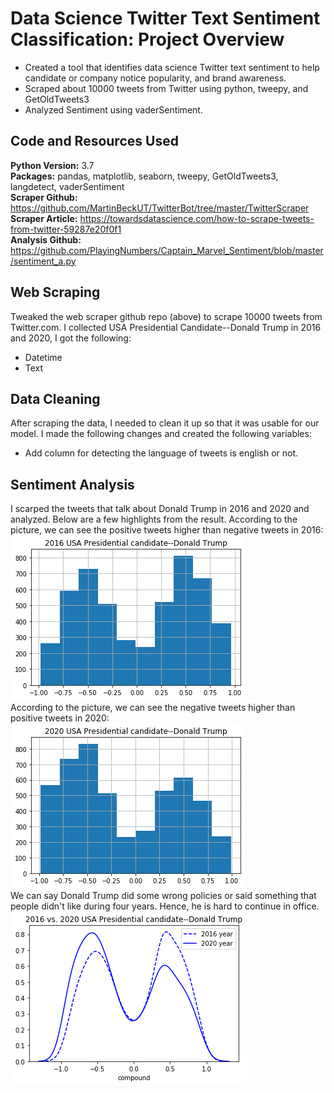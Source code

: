 # Data Science Twitter Text Sentiment Classification: Project Overview 
* Created a tool that identifies data science Twitter text sentiment to help candidate or company notice popularity, and brand awareness.  
* Scraped about 10000 tweets from Twitter using python, tweepy, and GetOldTweets3  
* Analyzed Sentiment using vaderSentiment.  

## Code and Resources Used
**Python Version:** 3.7  
**Packages:** pandas, matplotlib, seaborn, tweepy, GetOldTweets3, langdetect, vaderSentiment  
**Scraper Github:** https://github.com/MartinBeckUT/TwitterBot/tree/master/TwitterScraper  
**Scraper Article:** https://towardsdatascience.com/how-to-scrape-tweets-from-twitter-59287e20f0f1  
**Analysis Github:** https://github.com/PlayingNumbers/Captain_Marvel_Sentiment/blob/master/sentiment_a.py  

## Web Scraping
Tweaked the web scraper github repo (above) to scrape 10000 tweets from Twitter.com. I collected USA Presidential Candidate--Donald Trump in 2016 and 2020, I got the following:
* Datetime
* Text

## Data Cleaning
After scraping the data, I needed to clean it up so that it was usable for our model. I made the following changes and created the following variables:
* Add column for detecting the language of tweets is english or not. 

## Sentiment Analysis
I scarped the tweets that talk about Donald Trump in 2016 and 2020 and analyzed. Below are a few highlights from the result.
According to the picture, we can see the positive tweets higher than negative tweets in 2016:  
![](https://github.com/ILing82816/ds_twitter_sentiment_proj/blob/master/2016_Trump.png)  
According to the picture, we can see the negative tweets higher than positive tweets in 2020:  
![](https://github.com/ILing82816/ds_twitter_sentiment_proj/blob/master/2020_Trump.png)  
We can say Donald Trump did some wrong policies or said something that people didn't like during four years. Hence, he is hard to continue in office.  
![](https://github.com/ILing82816/ds_twitter_sentiment_proj/blob/master/Compare.png)  
